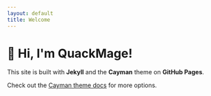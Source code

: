 ```yaml
---
layout: default
title: Welcome
---
```


# 🦆 Hi, I'm QuackMage!

This site is built with **Jekyll** and the **Cayman** theme on **GitHub Pages**.

Check out the [Cayman theme docs](https://github.com/pages-themes/cayman) for more options.
